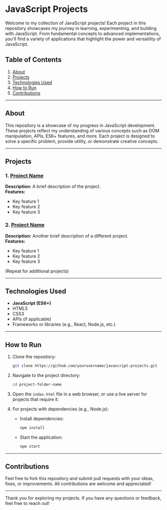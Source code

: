 # JavaScript Projects

Welcome to my collection of JavaScript projects! Each project in this repository showcases my journey in learning, experimenting, and building with JavaScript. From fundamental concepts to advanced implementations, you'll find a variety of applications that highlight the power and versatility of JavaScript.

## Table of Contents

1. [About](#about)
2. [Projects](#projects)
3. [Technologies Used](#technologies-used)
4. [How to Run](#how-to-run)
5. [Contributions](#contributions)

---

## About

This repository is a showcase of my progress in JavaScript development. These projects reflect my understanding of various concepts such as DOM manipulation, APIs, ES6+ features, and more. Each project is designed to solve a specific problem, provide utility, or demonstrate creative concepts.

---

## Projects

### 1. [Project Name](#)
**Description:** A brief description of the project.  
**Features:**
- Key feature 1
- Key feature 2
- Key feature 3

### 2. [Project Name](#)
**Description:** Another brief description of a different project.  
**Features:**
- Key feature 1
- Key feature 2
- Key feature 3

(Repeat for additional projects)

---

## Technologies Used

- **JavaScript (ES6+)**
- HTML5
- CSS3
- APIs (if applicable)
- Frameworks or libraries (e.g., React, Node.js, etc.)

---

## How to Run

1. Clone the repository:
   ```bash
   git clone https://github.com/yourusername/javascript-projects.git
   ```

2. Navigate to the project directory:
   ```bash
   cd project-folder-name
   ```

3. Open the `index.html` file in a web browser, or use a live server for projects that require it.

4. For projects with dependencies (e.g., Node.js):
   - Install dependencies:
     ```bash
     npm install
     ```
   - Start the application:
     ```bash
     npm start
     ```

---

## Contributions

Feel free to fork this repository and submit pull requests with your ideas, fixes, or improvements. All contributions are welcome and appreciated!

---

Thank you for exploring my projects. If you have any questions or feedback, feel free to reach out!

